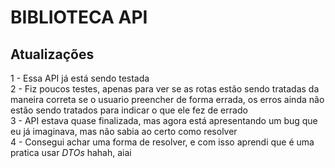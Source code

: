 <h1>BIBLIOTECA API</h1>

<h2> Atualizações </h2>
  1 - Essa API já está sendo testada 
  <br>
  2 - Fiz poucos testes, apenas para ver se as rotas estão sendo tratadas da maneira correta se o usuario preencher de forma errada, os erros ainda não estão sendo tratados para indicar o que ele fez de errado
  <br>
  3 - API estava quase finalizada, mas agora está apresentando um bug que eu já imaginava, mas não sabia ao certo como resolver
  <br>
  4 - Consegui achar uma forma de resolver, e com isso aprendi que é uma pratica usar <em>DTOs</em> hahah, aiai 

